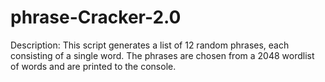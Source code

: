 # phrase-Cracker-2.0
Description: This script generates a list of 12 random phrases, each consisting of a single word. The phrases are chosen from a 2048 wordlist of words and are printed to the console.
